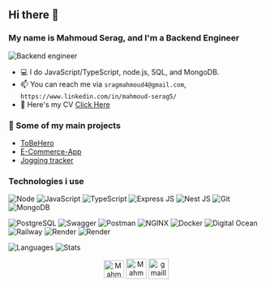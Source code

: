 ## Hi there 👋

### My name is Mahmoud Serag, and I'm a Backend Engineer

<p align="left" >
  <img alt="Backend engineer" src="https://img.shields.io/badge/Backend-Engineer-sucess" />
</p>

- 💻 I do JavaScript/TypeScript, node.js, SQL, and MongoDB.
- 📫 You can reach me via `sragmahmoud4@gmail.com`, `https://www.linkedin.com/in/mahmoud-serag5/`
- 📄 Here's my CV [Click Here](https://drive.google.com/file/d/1lyNgBSbJ3kowGTvBWgb4Ko9EOd_MKMVT/view?usp=sharing)

### 🚀 Some of my main projects

- [ToBeHero](https://github.com/Unknown-squad/toBeHero-backend)
- [E-Commerce-App](https://github.com/MahmoudSerag/E-Commerce-App)
- [Jogging tracker](https://github.com/MahmoudSerag/Jogging-tracker-app)

### Technologies i use

![Node](https://img.shields.io/badge/Node.js-339933?style=for-the-badge&logo=nodedotjs&logoColor=white)
![JavaScript](https://img.shields.io/badge/JavaScript-f7e018?style=for-the-badge&logo=javascript&logoColor=000000)
![TypeScript](https://img.shields.io/badge/TypeScript-3178c6?style=for-the-badge&logo=typescript&logoColor=white)
![Express JS](https://img.shields.io/badge/Express.js-000000?style=for-the-badge&logo=express&logoColor=white)
![Nest JS](https://img.shields.io/badge/nestjs-E0234E?style=for-the-badge&logo=nestjs&logoColor=white)
![Git](https://img.shields.io/badge/Git-f54d27?style=for-the-badge&logo=Git&logoColor=white)
![MongoDB](https://img.shields.io/badge/MongoDB-4EA94B?style=for-the-badge&logo=mongodb&logoColor=white)

![PostgreSQL](https://img.shields.io/badge/PostgreSQL-316192?style=for-the-badge&logo=postgresql&logoColor=white)
![Swagger](https://img.shields.io/badge/Swagger-85EA2D?style=for-the-badge&logo=Swagger&logoColor=white)
![Postman](https://img.shields.io/badge/Postman-FF6C37?style=for-the-badge&logo=Postman&logoColor=white)
![NGINX](https://img.shields.io/badge/Nginx-009639?style=for-the-badge&logo=nginx&logoColor=white)
![Docker](https://img.shields.io/badge/Docker-2CA5E0?style=for-the-badge&logo=docker&logoColor=white)
![Digital Ocean](https://img.shields.io/badge/Digital_Ocean-0080FF?style=for-the-badge&logo=DigitalOcean&logoColor=white)
![Railway](https://img.shields.io/badge/Railway-131415?style=for-the-badge&logo=railway&logoColor=white)
![Render](https://img.shields.io/badge/Render-46E3B7?style=for-the-badge&logo=render&logoColor=white)
![Render](https://img.shields.io/badge/Heroku-430098?style=for-the-badge&logo=heroku&logoColor=white)

![Languages](https://github-readme-stats.vercel.app/api/top-langs/?username=MahmoudSerag&show_icons=true&theme=tokyonight&layout=compact)
![Stats](https://github-readme-stats.vercel.app/api?username=MahmoudSerag&theme=tokyonight&show_icons=true&count_private=true)

<p align="center">
<a href="https://www.linkedin.com/in/mahmoud-serag5/" target="blank"><img align="center" src="https://raw.githubusercontent.com/rahuldkjain/github-profile-readme-generator/master/src/images/icons/Social/linked-in-alt.svg" alt="Mahmoud-Serag" height="35" width="40" /></a>
<a href="https://leetcode.com/Mahmoud_Serag/" target="blank"><img align="center" src="https://upload.wikimedia.org/wikipedia/commons/8/8e/LeetCode_Logo_1.png" alt="Mahmoud-Serag" height="40" width="40" /></a>
 <a href="mailto:sragmahmoud4@gmail.com"><img align="center" alt="gmailIcon" src="https://ssl.gstatic.com/ui/v1/icons/mail/rfr/gmail.ico" height="40" width="40" /></a>
</p>
